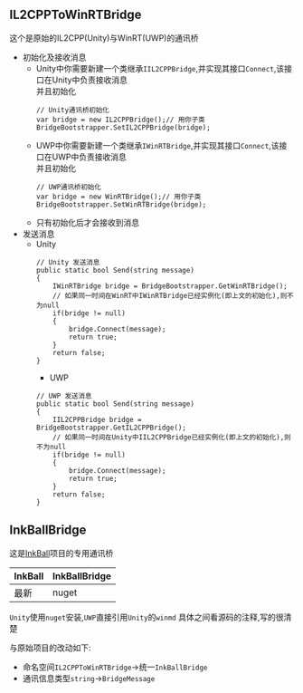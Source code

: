 ## IL2CPPToWinRTBridge
这个是原始的IL2CPP(Unity)与WinRT(UWP)的通讯桥  
- 初始化及接收消息
  - Unity中你需要新建一个类继承`IIL2CPPBridge`,并实现其接口`Connect`,该接口在Unity中负责接收消息  
    并且初始化
    ```
    // Unity通讯桥初始化
    var bridge = new IL2CPPBridge();// 用你子类
    BridgeBootstrapper.SetIL2CPPBridge(bridge);
    ```
  - UWP中你需要新建一个类继承`IWinRTBridge`,并实现其接口`Connect`,该接口在UWP中负责接收消息  
    并且初始化
    ```
    // UWP通讯桥初始化
    var bridge = new WinRTBridge();// 用你子类
    BridgeBootstrapper.SetWinRTBridge(bridge);
    ```
  - 只有初始化后才会接收到消息
- 发送消息
  - Unity
    ```
    // Unity 发送消息
    public static bool Send(string message)
    {
        IWinRTBridge bridge = BridgeBootstrapper.GetWinRTBridge();
        // 如果同一时间在WinRT中IWinRTBridge已经实例化(即上文的初始化),则不为null
        if(bridge != null)
        {
            bridge.Connect(message);
            return true;
        }
        return false;
    }
    ```
    - UWP
    ```
    // UWP 发送消息
    public static bool Send(string message)
    {
        IIL2CPPBridge bridge = BridgeBootstrapper.GetIL2CPPBridge();
        // 如果同一时间在Unity中IIL2CPPBridge已经实例化(即上文的初始化),则不为null
        if(bridge != null)
        {
            bridge.Connect(message);
            return true;
        }
        return false;
    }
    ```
## InkBallBridge
这是[InkBall](https://github.com/MicaGames)项目的专用通讯桥

| InkBall | InkBallBridge |
| --- | --- |
| 最新 | nuget |

`Unity`使用`nuget`安装,`UWP`直接引用`Unity`的`winmd`
具体之间看源码的注释,写的很清楚  

与原始项目的改动如下:
- 命名空间`IL2CPPToWinRTBridge`->统一`InkBallBridge`
- 通讯信息类型`string`->`BridgeMessage`
